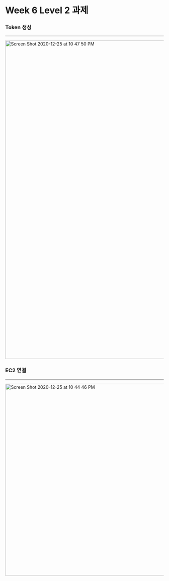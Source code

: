 # Week 6 Level 2 과제



### Token 생성

----



<img width="1010" alt="Screen Shot 2020-12-25 at 10 47 50 PM" src="https://user-images.githubusercontent.com/46921003/103136386-4307f100-4703-11eb-8004-b17e457bcd55.png">



### EC2 연결

-----



<img width="609" alt="Screen Shot 2020-12-25 at 10 44 46 PM" src="https://user-images.githubusercontent.com/46921003/103136359-050acd00-4703-11eb-973f-6ea15a76a201.png">

